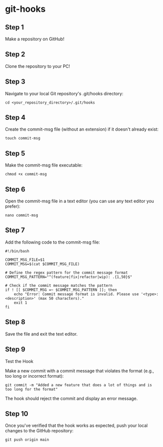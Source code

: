 # git-hooks

## Step 1

Make a repository on GitHub!

## Step 2 

Clone the repository to your PC!


## Step 3

Navigate to your local Git repository's .git/hooks directory:

```
cd <your_repository_directory>/.git/hooks
```

## Step 4

Create the commit-msg file (without an extension) if it doesn't already exist:

```
touch commit-msg
```

## Step 5

Make the commit-msg file executable:

```
chmod +x commit-msg
```

## Step 6

Open the commit-msg file in a text editor (you can use any text editor you prefer):


```
nano commit-msg
```

## Step 7

Add the following code to the commit-msg file:

```
#!/bin/bash

COMMIT_MSG_FILE=$1
COMMIT_MSG=$(cat $COMMIT_MSG_FILE)

# Define the regex pattern for the commit message format
COMMIT_MSG_PATTERN="^(feature|fix|refactor|wip): .{1,50}$"

# Check if the commit message matches the pattern
if ! [[ $COMMIT_MSG =~ $COMMIT_MSG_PATTERN ]]; then
    echo "Error: Commit message format is invalid. Please use '<type>: <description>' (max 50 characters)."
    exit 1
fi
```

## Step 8

Save the file and exit the text editor.

## Step 9

Test the Hook

Make a new commit with a commit message that violates the format (e.g., too long or incorrect format):

```
git commit -m "Added a new feature that does a lot of things and is too long for the format"
```

The hook should reject the commit and display an error message.

## Step 10

Once you've verified that the hook works as expected, push your local changes to the GitHub repository:

```
git push origin main
```